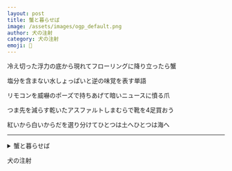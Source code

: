 ```yaml
---
layout: post
title: 蟹と暮らせば
image: /assets/images/ogp_default.png
author: 犬の注射
category: 犬の注射
emoji: 💉
---
```


<div class="tanka-area"><div class="tanka">
<p>冷え切った浮力の底から現れてフローリングに降り立ったら蟹</p>

<p>塩分を含まない水しょっぱいと逆の味覚を表す単語</p>

<p>リモコンを威嚇のポーズで持ちあげて暗いニュースに憤る爪</p>

<p>つま先を減らす乾いたアスファルトしまむらで靴を4足買おう</p>

<p>紅いから白いからだを選り分けてひとつは土へひとつは海へ</p>

</div></div>

---

<details><summary>蟹と暮らせば</summary>
冷え切った浮力の底から現れてフローリングに降り立ったら蟹<br />
塩分を含まない水しょっぱいと逆の味覚を表す単語<br />
リモコンを威嚇のポーズで持ちあげて暗いニュースに憤る爪<br />
つま先を減らす乾いたアスファルトしまむらで靴を4足買おう<br />
紅いから白いからだを選り分けてひとつは土へひとつは海へ<br />
<br />

</details>

犬の注射

